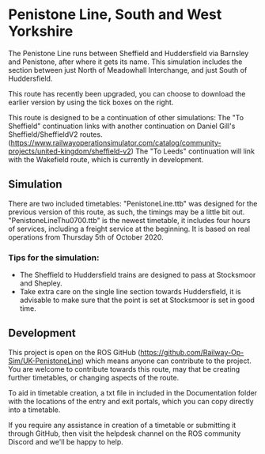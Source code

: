 # Penistone Line, South and West Yorkshire

The Penistone Line runs between Sheffield and Huddersfield via Barnsley and Penistone, after where it gets its name. This simulation includes the section between just North of Meadowhall Interchange, and just South of Huddersfield.

This route has recently been upgraded, you can choose to download the earlier version by using the tick boxes on the right.

This route is designed to be a continuation of other simulations:
The "To Sheffield" continuation links with another continuation on Daniel Gill's Sheffield/SheffieldV2 routes. (https://www.railwayoperationsimulator.com/catalog/community-projects/united-kingdom/sheffield-v2)
The "To Leeds" continuation will link with the Wakefield route, which is currently in development.

## Simulation

There are two included timetables:
"PenistoneLine.ttb" was designed for the previous version of this route, as such, the timings may be a little bit out.
"PenistoneLineThu0700.ttb" is the newest timetable, it includes four hours of services, including a freight service at the beginning. It is based on real operations from Thursday 5th of October 2020.

### Tips for the simulation:

* The Sheffield to Huddersfield trains are designed to pass at Stocksmoor and Shepley.
* Take extra care on the single line section towards Huddersfield, it is advisable to make sure that the point is set at Stocksmoor is set in good time.

## Development

This project is open on the ROS GitHub (https://github.com/Railway-Op-Sim/UK-PenistoneLine) which means anyone can contribute to the project. You are welcome to contribute towards this route, may that be creating further timetables, or changing aspects of the route.

To aid in timetable creation, a txt file in included in the Documentation folder with the locations of the entry and exit portals, which you can copy directly into a timetable.

If you require any assistance in creation of a timetable or submitting it through GitHub, then visit the helpdesk channel on the ROS community Discord and we'll be happy to help.

